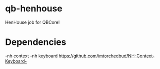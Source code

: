 # qb-henhouse
HenHouse job for QBCore!

# Dependencies
-nh context 
-nh keyboard
https://github.com/imtorchedbud/NH-Context-Keyboard-
